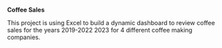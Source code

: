 **Coffee Sales**

This project is using Excel to build a dynamic dashboard to review coffee sales for the years 2019-2022 2023 for 4 different coffee making companies.


